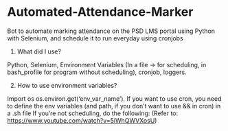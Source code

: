 # Automated-Attendance-Marker

Bot to automate marking attendance on the PSD LMS portal using Python with Selenium, and schedule it to run everyday using cronjobs

1. What did I use?

Python, Selenium, Environment Variables (In a file -> for scheduling, in bash_profile for program without scheduling), cronjob, loggers.

2. How to use environment variables?

Import os
os.environ.get(‘env_var_name’).
If you want to use cron, you need to define the env variables (and path, if you don’t want to use && in cron) in a .sh file
If you’re not scheduling, do the following:
(Refer to: https://www.youtube.com/watch?v=5iWhQWVXosU)


